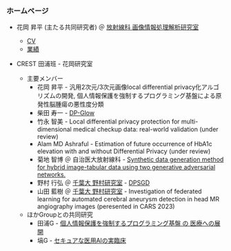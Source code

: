 ###  ホームページ

* 花岡 昇平 (主たる共同研究者) ＠  [放射線科 画像情報処理解析研究室](http://www.ut-radiology.umin.jp/ical/)
  * [CV](https://1drv.ms/w/s!AsqSQ39DdrGCg-5M5j3wuuh_IyPwPQ?e=1GGkOt)
  * [業績](https://scholar.google.co.jp/citations?user=nFY-j3QAAAAJ&hl=en)

* CREST 田浦班 - 花岡研究室
  * 主要メンバー
    * 花岡 昇平 - 汎用2次元/3次元画像local differential privacy化アルゴリズムの開発, 個人情報保護を強制するプログラミング基盤による原発性脳腫瘍の悪性度分類
    * 柴田 寿一 - [DP-Glow](https://www.mdpi.com/2076-3417/13/18/10132) 
    * 竹永 智美 - Local differential privacy protection for multi-dimensional medical checkup data: real-world validation (under review)
    * Alam MD Ashraful - Estimation of future occurrence of HbA1c elevation with and without Differential Privacy (under review)
    * 菊地 智博 ＠ 自治医大放射線科 - [Synthetic data generation method for hybrid image-tabular data using two generative adversarial networks.](https://arxiv.org/abs/2308.07573)
    * 野村 行弘 ＠ [千葉大 野村研究室](https://www.cfme.chiba-u.jp/staff/detail.php?index=nomura) - [DPSGD](https://1drv.ms/i/s!AsqSQ39DdrGCjagndybXE2nYbw9F-A?e=f16Qss)
    * 山田 藍樹 ＠ [千葉大 野村研究室](https://www.cfme.chiba-u.jp/staff/detail.php?index=nomura) - Investigation of federated learning for automated cerebral aneurysm detection in head MR angiography images (peresented in CARS 2023)
  * ほかGroupとの共同研究
    * 田浦G - [個人情報保護を強制するプログラミング基盤 の 医療への展開](https://1drv.ms/i/s!AsqSQ39DdrGCjaglCXbwSSrg55AjkA?e=LaFvEf)
    * 塙G - [セキュアな医用AIの実臨床](https://1drv.ms/i/s!AsqSQ39DdrGCjagm0QqeC-V-sBWiJA?e=VGgJRV)
